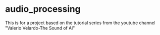 # audio_processing
This is for a project based on the tutorial series from the youtube channel "Valerio Velardo-The Sound of AI" 
